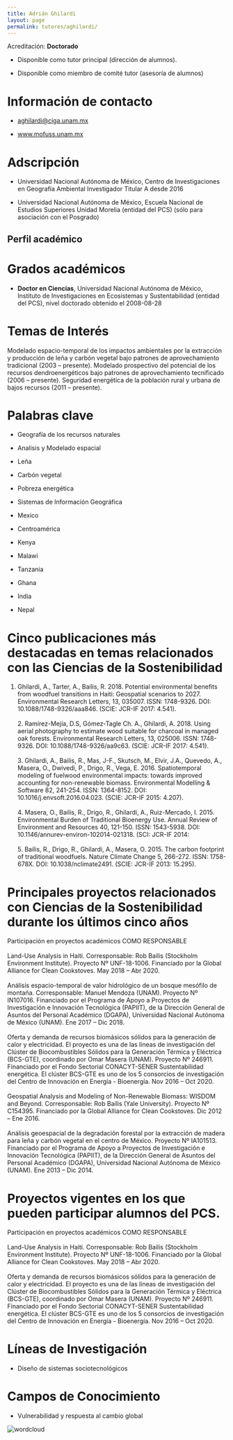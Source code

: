 ```yaml
---
title: Adrián Ghilardi
layout: page
permalink: tutores/aghilardi/
---
```


Acreditación: **Doctorado**


 - Disponible como tutor principal (dirección de alumnos).


 - Disponible como miembro de comité tutor (asesoría de alumnos)





# Información de contacto

 - <aghilardi@ciga.unam.mx>


 - <a href="http://www.mofuss.unam.mx" rel="nofollow">www.mofuss.unam.mx</a>




# Adscripción


 - Universidad Nacional Autónoma de México, Centro de Investigaciones en Geografía Ambiental     Investigador Titular A desde 2016
 

 - Universidad Nacional Autónoma de México, Escuela Nacional de Estudios Superiores Unidad Morelia (entidad del PCS) (sólo para asociación con el Posgrado)  





## Perfil académico


# Grados académicos


 - **Doctor en Ciencias**, Universidad Nacional Autónoma de México, Instituto de Investigaciones en Ecosistemas y Sustentabilidad (entidad del PCS), nivel doctorado obtenido el 2008-08-28




# Temas de Interés

Modelado espacio-temporal de los impactos ambientales por la extracción  y producción de leña y carbón vegetal bajo patrones de aprovechamiento  tradicional (2003 – presente). Modelado prospectivo del potencial de los recursos dendroenergéticos  bajo patrones de aprovechamiento tecnificado (2006 – presente). Seguridad energética de la población rural y urbana de bajos recursos   (2011 – presente).



# Palabras clave


 - Geografía de los recursos naturales

 - Analisis y Modelado espacial

 - Leña

 - Carbón vegetal

 - Pobreza energética

 - Sistemas de Información Geográfica

 - Mexico

 - Centroamérica

 - Kenya

 - Malawi

 - Tanzania

 - Ghana

 - India

 - Nepal




# Cinco publicaciones más destacadas en temas relacionados con las Ciencias de la Sostenibilidad

1. Ghilardi, A., Tarter, A., Bailis, R. 2018. Potential environmental benefits from woodfuel transitions in Haiti: Geospatial scenarios to 2027. Environmental Research Letters, 13, 035007. ISSN: 1748-9326. DOI: 10.1088/1748-9326/aaa846. (SCIE: JCR-IF 2017: 4.541).<br /><br />2. Ramírez-Mejía, D.S, Gómez-Tagle Ch. A., Ghilardi, A. 2018. Using aerial photography to estimate wood suitable for charcoal in managed oak forests. Environmental Research Letters, 13, 025006. ISSN: 1748-9326. DOI: 10.1088/1748-9326/aa9c63. (SCIE: JCR-IF 2017: 4.541).<br /><br />3. Ghilardi, A., Bailis, R., Mas, J-F., Skutsch, M., Elvir, J.A., Quevedo, A., Masera, O., Dwivedi, P., Drigo, R., Vega, E. 2016. Spatiotemporal modeling of fuelwood environmental impacts: towards improved accounting for non-renewable biomass. Environmental Modelling &amp; Software 82, 241-254. ISSN: 1364-8152. DOI: 10.1016/j.envsoft.2016.04.023. (SCIE: JCR-IF 2015: 4.207).<br /><br />4. Masera, O., Bailis, R., Drigo, R., Ghilardi, A., Ruiz-Mercado, I. 2015. Environmental Burden of Traditional Bioenergy Use. Annual Review of Environment and Resources 40, 121-150. ISSN: 1543-5938. DOI: 10.1146/annurev-environ-102014-021318. (SCI: JCR-IF 2014: <br /><br />5. Bailis, R., Drigo, R., Ghilardi, A., Masera, O. 2015. The carbon footprint of traditional woodfuels. Nature Climate Change 5, 266-272. ISSN: 1758-678X. DOI: 10.1038/nclimate2491. (SCIE: JCR-IF 2013: 15.295).




# Principales proyectos relacionados con Ciencias de la Sostenibilidad durante los últimos cinco años

Participación en proyectos académicos COMO RESPONSABLE<br /><br />Land-Use Analysis in Haiti. Corresponsable: Rob Bailis (Stockholm Environment Institute). Proyecto Nº UNF-18-1006. Financiado por la Global Alliance for Clean Cookstoves. May 2018 – Abr 2020. <br /><br />Análisis espacio-temporal de valor hidrológico de un bosque mesófilo de montaña. Corresponsable: Manuel Mendoza (UNAM). Proyecto Nº IN107016. Financiado por el Programa de Apoyo a Proyectos de Investigación e Innovación Tecnológica (PAPIIT), de la Dirección General de Asuntos del Personal Académico (DGAPA), Universidad Nacional Autónoma de México (UNAM). Ene 2017 – Dic 2018. <br /><br />Oferta y demanda de recursos biomásicos sólidos para la generación de calor y electricidad. El proyecto es una de las líneas de investigación del Clúster de Biocombustibles Sólidos para la Generación Térmica y Eléctrica (BCS-GTE), coordinado por Omar Masera (UNAM). Proyecto Nº 246911. Financiado por el Fondo Sectorial CONACYT-SENER Sustentabilidad energética. El clúster BCS-GTE es uno de los 5 consorcios de investigación del Centro de Innovación en Energía - Bioenergía. Nov 2016 – Oct 2020.<br /><br />Geospatial Analysis and Modeling of Non-Renewable Biomass: WISDOM and Beyond. Corresponsable: Rob Bailis (Yale University). Proyecto Nº C154395. Financiado por la Global Alliance for Clean Cookstoves. Dic 2012 – Ene 2016.<br /><br />Análisis geoespacial de la degradación forestal por la extracción de madera para leña y carbón vegetal en el centro de México. Proyecto Nº IA101513. Financiado por el Programa de Apoyo a Proyectos de Investigación e Innovación Tecnológica (PAPIIT), de la Dirección General de Asuntos del Personal Académico (DGAPA), Universidad Nacional Autónoma de México (UNAM). Ene 2013 – Dic 2014.<br />




# Proyectos vigentes en los que pueden participar alumnos del PCS.

Participación en proyectos académicos COMO RESPONSABLE<br /><br />Land-Use Analysis in Haiti. Corresponsable: Rob Bailis (Stockholm Environment Institute). Proyecto Nº UNF-18-1006. Financiado por la Global Alliance for Clean Cookstoves. May 2018 – Abr 2020. <br /><br />Oferta y demanda de recursos biomásicos sólidos para la generación de calor y electricidad. El proyecto es una de las líneas de investigación del Clúster de Biocombustibles Sólidos para la Generación Térmica y Eléctrica (BCS-GTE), coordinado por Omar Masera (UNAM). Proyecto Nº 246911. Financiado por el Fondo Sectorial CONACYT-SENER Sustentabilidad energética. El clúster BCS-GTE es uno de los 5 consorcios de investigación del Centro de Innovación en Energía - Bioenergía. Nov 2016 – Oct 2020.




# Líneas de Investigación


 - Diseño de sistemas sociotecnológicos





# Campos de Conocimiento

 - Vulnerabilidad y respuesta al cambio global



![wordcloud](https://sostenibilidad.posgrado.unam.mx/media/perfil-academico/3/wordcloud.png)
